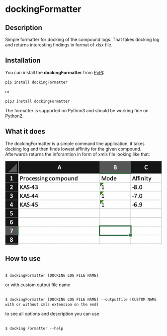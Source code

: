 # dockingFormatter

## Description

Simple formatter for docking of the compound logs. That takes docking log and returns interesting findings in format of xlsx file.

## Installation

You can install the **dockingFormatter** from [PyPI](https://pypi.org/):

```
pip install dockingFormatter
```

or

```
pip3 install dockingFormatter
```

The formatter is supported on Python3 and should be working fine on Python2.

## What it does

The dockingFormatter is a simple command line application, it takes docking log and then finds lowest affinity for the given compound. Afterwards returns the inforamtion in form of xmls file looking like that:

![Formatter output sample](images/xmls-formatter.png)

## How to use

```

$ dockingFormatter [DOCKING LOG FILE NAME] 

```

or with custom output file name

```

$ dockingFormatter [DOCKING LOG FILE NAME] --outputfile [CUSTOM NAME with or without xmls extension on the end]

```

to see all options and description you can use 

```

$ docking Formatter --help

```
